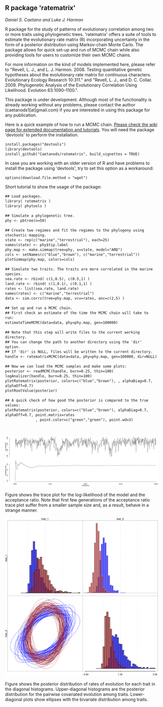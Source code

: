 ## R package 'ratematrix'

*Daniel S. Caetano and Luke J. Harmon*

R package for the study of patterns of evolutionary correlation among two or more traits using phylogenetic trees. 'ratematrix' offers a suite of tools to estimate the evolutionary rate matrix (R) incorporating uncertainty in the form of a posterior distribution using Markov-chain Monte Carlo. The package allows for quick set-up and run of MCMC chain while also providing tools for users to customize their own MCMC chains.

For more information on the kind of models implemented here, please refer to "Revell, L. J., and L. J. Harmon. 2008. Testing quantitative genetic hypotheses about the evolutionary rate matrix for continuous characters. Evolutionary Ecology Research 10:311." and "Revell, L. J., and D. C. Collar. 2009. Phylogenetic Analysis of the Evolutionary Correlation Using Likelihood. Evolution 63:1090–1100.".

This package is under development. Although most of the functionality is already working without any problems, please contact the author (caetanods1[at]gmail.com) if you are interested in using this package for any publication.

Here is a quick example of how to run a MCMC chain. [Please check the wiki page for extended documentation and tutorials](https://github.com/Caetanods/ratematrix/wiki/Home). You will need the package 'devtools' to perform the installation.
```{r,R.options=list(max.print=20)}
install.packages("devtools")
library(devtools)
install_github("Caetanods/ratematrix", build_vignettes = TRUE)
```

In case you are working with an older version of R and have problems to install the package using 'devtools', try to set this option as a workaround:
```{r,R.options=list(max.print=20)}
options(download.file.method = "wget")
```
Short tutorial to show the usage of the package:
```{r,R.options=list(max.print=20)}
## Load packages.
library( ratematrix )
library( phytools )

## Simulate a phylogenetic tree.
phy <- pbtree(n=50)

## Create two regimes and fit the regimes to the phylogeny using stochastic mapping.
state <- rep(c("marine","terrestrial"), each=25)
names(state) <- phy$tip.label
phy.map <- make.simmap(tree=phy, x=state, model="ARD")
cols <- setNames(c("blue","brown"), c("marine","terrestrial"))
plotSimmap(phy.map, colors=cols)

## Simulate two traits. The traits are more correlated in the marine species.
sea.rate <- rbind( c(1,0.5), c(0.5,1) )
land.rate <- rbind( c(1,0.1), c(0.1,1) )
rates <- list(sea.rate, land.rate)
names(rates) <- c("marine","terrestrial")
data <- sim.corrs(tree=phy.map, vcv=rates, anc=c(2,5) )

## Set up and run a MCMC chain.
## First check an estimate of the time the MCMC chain will take to run:
estimateTimeMCMC(data=data, phy=phy.map, gen=100000)

## Note that this step will write files to the current working directory.
## You can change the path to another directory using the 'dir' option.
## If 'dir' is NULL, files will be written to the current directory.
handle <- ratematrixMCMC(data=data, phy=phy.map, gen=100000, dir=NULL)

## Now we can load the MCMC samples and make some plots:
posterior <- readMCMC(handle, burn=0.25, thin=100)
logAnalizer(handle, burn=0.25, thin=100)
plotRatematrix(posterior, colors=c("blue","brown"), , alphaDiag=0.7, alphaOff=0.7)
plotRootValue(posterior)

## A quick check of how good the posterior is compared to the true values:
plotRatematrix(posterior, colors=c("blue","brown"), alphaDiag=0.7, alphaOff=0.7, point.matrix=rates
              , point.color=c("green","green"), point.wd=3)
```
<br><br>
![ ](trace_plot.png)
<br><br>
Figure shows the trace plot for the log-likelihood of the model and the acceptance ratio. Note that first few generations of the acceptance ratio trace plot suffer from a smaller sample size and, as a result, behave in a strange manner.
<br><br>
![ ](example.png)
<br><br>
Figure shows the posterior distribution of rates of evolution for each trait in the diagonal histograms. Upper-diagonal histograms are the posterior distribution for the pairwise covariated evolution among traits. Lower-diagonal plots show ellipses with the bivariate distribution among traits.
